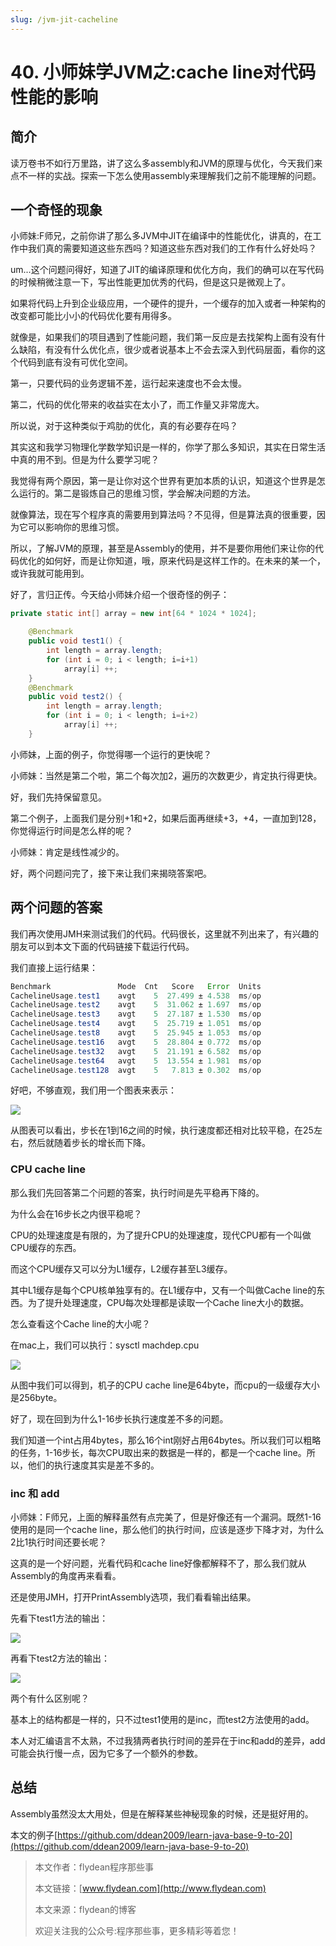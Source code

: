 ```yaml
---
slug: /jvm-jit-cacheline
---
```


# 40. 小师妹学JVM之:cache line对代码性能的影响

## 简介

读万卷书不如行万里路，讲了这么多assembly和JVM的原理与优化，今天我们来点不一样的实战。探索一下怎么使用assembly来理解我们之前不能理解的问题。

## 一个奇怪的现象

小师妹:F师兄，之前你讲了那么多JVM中JIT在编译中的性能优化，讲真的，在工作中我们真的需要知道这些东西吗？知道这些东西对我们的工作有什么好处吗？

um...这个问题问得好，知道了JIT的编译原理和优化方向，我们的确可以在写代码的时候稍微注意一下，写出性能更加优秀的代码，但是这只是微观上了。

如果将代码上升到企业级应用，一个硬件的提升，一个缓存的加入或者一种架构的改变都可能比小小的代码优化要有用得多。

就像是，如果我们的项目遇到了性能问题，我们第一反应是去找架构上面有没有什么缺陷，有没有什么优化点，很少或者说基本上不会去深入到代码层面，看你的这个代码到底有没有可优化空间。

第一，只要代码的业务逻辑不差，运行起来速度也不会太慢。

第二，代码的优化带来的收益实在太小了，而工作量又非常庞大。

所以说，对于这种类似于鸡肋的优化，真的有必要存在吗？

其实这和我学习物理化学数学知识是一样的，你学了那么多知识，其实在日常生活中真的用不到。但是为什么要学习呢？

我觉得有两个原因，第一是让你对这个世界有更加本质的认识，知道这个世界是怎么运行的。第二是锻炼自己的思维习惯，学会解决问题的方法。

就像算法，现在写个程序真的需要用到算法吗？不见得，但是算法真的很重要，因为它可以影响你的思维习惯。

所以，了解JVM的原理，甚至是Assembly的使用，并不是要你用他们来让你的代码优化的如何好，而是让你知道，哦，原来代码是这样工作的。在未来的某一个，或许我就可能用到。

好了，言归正传。今天给小师妹介绍一个很奇怪的例子：

~~~java
private static int[] array = new int[64 * 1024 * 1024];

    @Benchmark
    public void test1() {
        int length = array.length;
        for (int i = 0; i < length; i=i+1)
            array[i] ++;
    }
    @Benchmark
    public void test2() {
        int length = array.length;
        for (int i = 0; i < length; i=i+2)
            array[i] ++;
    }
~~~

小师妹，上面的例子，你觉得哪一个运行的更快呢？

小师妹：当然是第二个啦，第二个每次加2，遍历的次数更少，肯定执行得更快。

好，我们先持保留意见。

第二个例子，上面我们是分别+1和+2，如果后面再继续+3，+4，一直加到128，你觉得运行时间是怎么样的呢？

小师妹：肯定是线性减少的。

好，两个问题问完了，接下来让我们来揭晓答案吧。

## 两个问题的答案

我们再次使用JMH来测试我们的代码。代码很长，这里就不列出来了，有兴趣的朋友可以到本文下面的代码链接下载运行代码。

我们直接上运行结果：

~~~java
Benchmark               Mode  Cnt   Score   Error  Units
CachelineUsage.test1    avgt    5  27.499 ± 4.538  ms/op
CachelineUsage.test2    avgt    5  31.062 ± 1.697  ms/op
CachelineUsage.test3    avgt    5  27.187 ± 1.530  ms/op
CachelineUsage.test4    avgt    5  25.719 ± 1.051  ms/op
CachelineUsage.test8    avgt    5  25.945 ± 1.053  ms/op
CachelineUsage.test16   avgt    5  28.804 ± 0.772  ms/op
CachelineUsage.test32   avgt    5  21.191 ± 6.582  ms/op
CachelineUsage.test64   avgt    5  13.554 ± 1.981  ms/op
CachelineUsage.test128  avgt    5   7.813 ± 0.302  ms/op
~~~

好吧，不够直观，我们用一个图表来表示：

![](https://img-blog.csdnimg.cn/20200606134113204.png?x-oss-process=image/watermark,type_ZmFuZ3poZW5naGVpdGk,shadow_0,text_aHR0cDovL3d3dy5mbHlkZWFuLmNvbQ==,size_35,color_8F8F8F,t_70)

从图表可以看出，步长在1到16之间的时候，执行速度都还相对比较平稳，在25左右，然后就随着步长的增长而下降。

### CPU cache line

那么我们先回答第二个问题的答案，执行时间是先平稳再下降的。

为什么会在16步长之内很平稳呢？

CPU的处理速度是有限的，为了提升CPU的处理速度，现代CPU都有一个叫做CPU缓存的东西。

而这个CPU缓存又可以分为L1缓存，L2缓存甚至L3缓存。

其中L1缓存是每个CPU核单独享有的。在L1缓存中，又有一个叫做Cache line的东西。为了提升处理速度，CPU每次处理都是读取一个Cache line大小的数据。

怎么查看这个Cache line的大小呢？

在mac上，我们可以执行：sysctl machdep.cpu 

![](https://img-blog.csdnimg.cn/20200606144713268.png?x-oss-process=image/watermark,type_ZmFuZ3poZW5naGVpdGk,shadow_0,text_aHR0cDovL3d3dy5mbHlkZWFuLmNvbQ==,size_35,color_8F8F8F,t_70)

从图中我们可以得到，机子的CPU cache line是64byte，而cpu的一级缓存大小是256byte。

好了，现在回到为什么1-16步长执行速度差不多的问题。

我们知道一个int占用4bytes，那么16个int刚好占用64bytes。所以我们可以粗略的任务，1-16步长，每次CPU取出来的数据是一样的，都是一个cache line。所以，他们的执行速度其实是差不多的。

### inc 和 add

小师妹：F师兄，上面的解释虽然有点完美了，但是好像还有一个漏洞。既然1-16使用的是同一个cache line，那么他们的执行时间，应该是逐步下降才对，为什么2比1执行时间还要长呢？

这真的是一个好问题，光看代码和cache line好像都解释不了，那么我们就从Assembly的角度再来看看。

还是使用JMH，打开PrintAssembly选项，我们看看输出结果。

先看下test1方法的输出：

![](https://img-blog.csdnimg.cn/20200606152632182.png?x-oss-process=image/watermark,type_ZmFuZ3poZW5naGVpdGk,shadow_0,text_aHR0cDovL3d3dy5mbHlkZWFuLmNvbQ==,size_35,color_8F8F8F,t_70)

再看下test2方法的输出：

![](https://img-blog.csdnimg.cn/2020060615294026.png?x-oss-process=image/watermark,type_ZmFuZ3poZW5naGVpdGk,shadow_0,text_aHR0cDovL3d3dy5mbHlkZWFuLmNvbQ==,size_35,color_8F8F8F,t_70)

两个有什么区别呢？

基本上的结构都是一样的，只不过test1使用的是inc，而test2方法使用的add。

本人对汇编语言不太熟，不过我猜两者执行时间的差异在于inc和add的差异，add可能会执行慢一点，因为它多了一个额外的参数。

## 总结

Assembly虽然没太大用处，但是在解释某些神秘现象的时候，还是挺好用的。

本文的例子[https://github.com/ddean2009/learn-java-base-9-to-20](https://github.com/ddean2009/learn-java-base-9-to-20)

> 本文作者：flydean程序那些事
> 
> 本文链接：[www.flydean.com](http://www.flydean.com)
> 
> 本文来源：flydean的博客
> 
> 欢迎关注我的公众号:程序那些事，更多精彩等着您！







